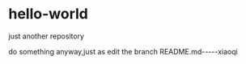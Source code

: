 # hello-world
just another repository

do something anyway,just as edit the branch README.md-----xiaoqi
